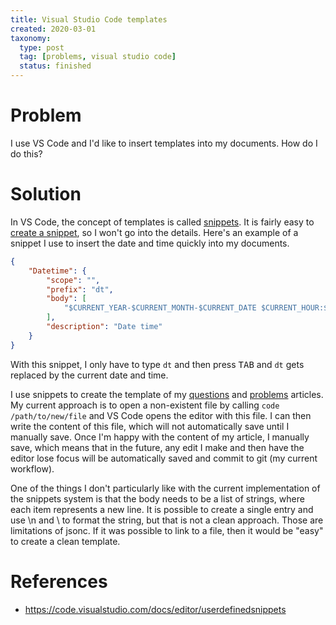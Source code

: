 ```yaml
---
title: Visual Studio Code templates
created: 2020-03-01
taxonomy:
  type: post
  tag: [problems, visual studio code]
  status: finished
---
```


# Problem
I use VS Code and I'd like to insert templates into my documents. How do I do this?

# Solution
In VS Code, the concept of templates is called [snippets](https://code.visualstudio.com/docs/editor/userdefinedsnippets). It is fairly easy to [create a snippet](https://code.visualstudio.com/docs/editor/userdefinedsnippets#_create-your-own-snippets), so I won't go into the details. Here's an example of a snippet I use to insert the date and time quickly into my documents.

```json
{
	"Datetime": {
		"scope": "",
		"prefix": "dt",
		"body": [
			"$CURRENT_YEAR-$CURRENT_MONTH-$CURRENT_DATE $CURRENT_HOUR:$CURRENT_MINUTE:$CURRENT_SECOND"
		],
		"description": "Date time"
	}
}
```

With this snippet, I only have to type `dt` and then press <kbd>TAB</kbd> and `dt` gets replaced by the current date and time.

I use snippets to create the template of my [questions](../../../../questions/article.md) and [problems](../../../article.md) articles. My current approach is to open a non-existent file by calling `code /path/to/new/file` and VS Code opens the editor with this file. I can then write the content of this file, which will not automatically save until I manually save. Once I'm happy with the content of my article, I manually save, which means that in the future, any edit I make and then have the editor lose focus will be automatically saved and commit to git (my current workflow).

One of the things I don't particularly like with the current implementation of the snippets system is that the body needs to be a list of strings, where each item represents a new line. It is possible to create a single entry and use \n and \ to format the string, but that is not a clean approach. Those are limitations of jsonc. If it was possible to link to a file, then it would be "easy" to create a clean template.

# References
* https://code.visualstudio.com/docs/editor/userdefinedsnippets
